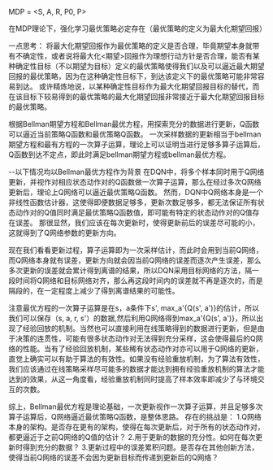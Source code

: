 MDP = <S, A, R, P0, P>


在MDP理论下，强化学习最优策略必定存在（最优策略的定义为最大化期望回报）


一点思考：
将最大化期望回报作为最优策略的定义是否合理，毕竟期望本身就带有不确定性，或者说将最大化<期望>回报作为理想行动方针是否合理，能否有某种确定性目标（不以期望为目标）定义的最优策略使得我们以及可以逼近最大期望回报的最优策略，因为在这种确定性目标下，到达该定义下的最优策略可能非常容易到达。
或许精炼地说，以某种确定性目标作为最大化期望回报目标的替代，而在该目标下较易得到的最优策略的最大化期望回报非常接近于最大化期望回报目标的最优策略。


根据Bellman期望方程和Bellman最优方程，用探索充分的数据进行更新，Q函数可以逼近当前策略Q函数和最优策略Q函数。
一次采样数据的更新相当于bellman期望方程和最有方程的一次算子运算，理论上可以证明当进行足够多算子运算后，Q函数到达不定点，即此时满足bellman期望方程或bellman最优方程。


--以下情况均以Bellman最优方程作为背景
在DQN中，将多个样本同时用于Q网络更新，并视作对相应状态动作对的Q函数做一次算子运算，那么在经过多次Q网络更新后，理论上Q网络可以逼近最优策略Q函数。
然而，DQN中Q网络本身是一个非线性函数估计器，这使得即便数据足够多，更新次数足够多，都无法保证所有状态动作对的Q值同时满足最优策略Q函数值，即可能有特定的状态动作对的Q值存在误差。
那很显然，我们应该在每次更新时，使得更新前后的误差尽可能的小，这就得到了Q网络参数的更新方向。


现在我们看看更新过程，算子运算即为一次采样估计，而此时会用到当前Q网络，而Q网络本身就有误差，更新方向就会因当前Q网络的误差而逐次产生误差，那么多次更新的误差就会累计得到离谱的结果，所以DQN采用目标网络的方法，隔一段时间将Q网络和目标网络对齐，那么再这段时间内的误差就不再是逐次的，而是隔段的，在一定程度上减少了得到离谱结果的可能性。


注意最优方程的一次算子运算是在s，a条件下s', max_a'{Q(s', a')}的估计，所以我们可以保存（s, a, r, s'）的数据,然后利用Q网络得到max_a'{Q(s', a')}，所以出现了经验回放的机制。当然也可以直接利用在线策略得到的数据进行更新，但是由于决策的连贯性，可能有很多状态动作对无法得到充分采样，这会使得最后的Q网络的性能。当有了经验回放机制，某些稀有状态动作对亦可以用于Q网络的更新，直觉上确实可以有助于算法的有效性。如果没有经验重放机制，为了算法有效性，我们应该通过在线策略采样尽可能多的数据才能达到拥有经验重放机制的算法才能达到的效果，从这一角度看，经验重放机制同时提高了样本效率即减少了与环境交互的次数。


综上，Bellman最优方程是理论基础，一次更新视作一次算子运算，并且足够多次算子运算后，Q网络逼近最优策略Q函数，是整体思路。
存在的挑战是：
1.Q网络本身的架构。是否存在更有的架构，使得在每次更新后，对于所有的状态动作对，都更逼近于之前Q网络的Q值的估计？
2.用于更新的数据的充分性。如何在每次更新时得到充分的数据？
3.更新过程中的误差累积问题。是否存在其他创新方法，使得当前Q网络的误差不会因为更新目标而传递到更新后的Q网络？